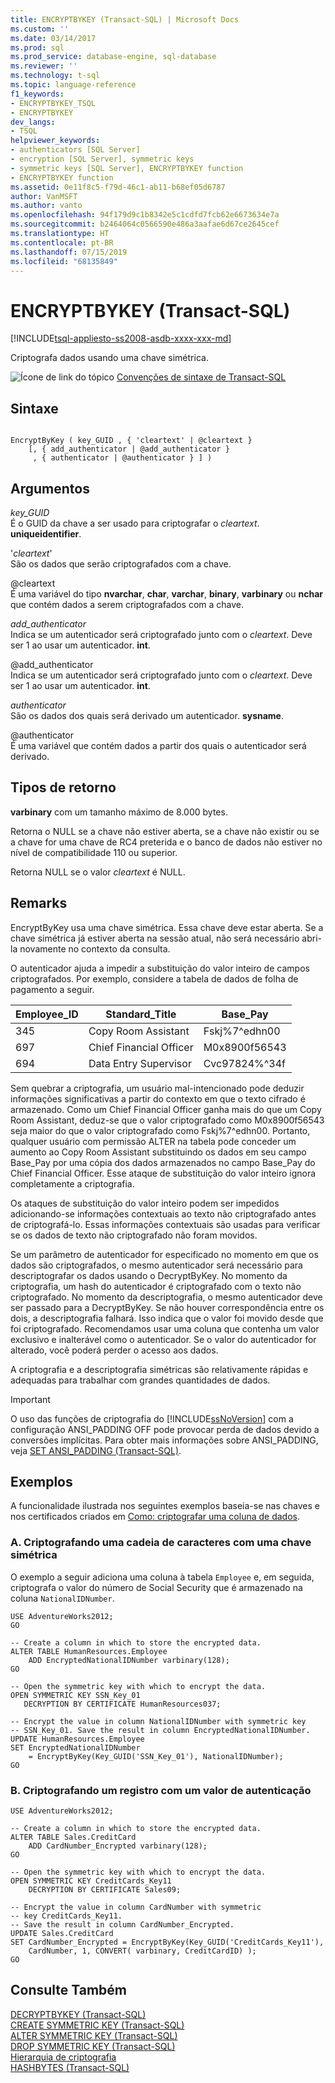 ```yaml
---
title: ENCRYPTBYKEY (Transact-SQL) | Microsoft Docs
ms.custom: ''
ms.date: 03/14/2017
ms.prod: sql
ms.prod_service: database-engine, sql-database
ms.reviewer: ''
ms.technology: t-sql
ms.topic: language-reference
f1_keywords:
- ENCRYPTBYKEY_TSQL
- ENCRYPTBYKEY
dev_langs:
- TSQL
helpviewer_keywords:
- authenticators [SQL Server]
- encryption [SQL Server], symmetric keys
- symmetric keys [SQL Server], ENCRYPTBYKEY function
- ENCRYPTBYKEY function
ms.assetid: 0e11f8c5-f79d-46c1-ab11-b68ef05d6787
author: VanMSFT
ms.author: vanto
ms.openlocfilehash: 94f179d9c1b8342e5c1cdfd7fcb62e6673634e7a
ms.sourcegitcommit: b2464064c0566590e486a3aafae6d67ce2645cef
ms.translationtype: HT
ms.contentlocale: pt-BR
ms.lasthandoff: 07/15/2019
ms.locfileid: "68135849"
---
```

# <a name="encryptbykey-transact-sql"></a>ENCRYPTBYKEY (Transact-SQL)
[!INCLUDE[tsql-appliesto-ss2008-asdb-xxxx-xxx-md](../../includes/tsql-appliesto-ss2008-asdb-xxxx-xxx-md.md)]

  Criptografa dados usando uma chave simétrica.  
  
 ![Ícone de link do tópico](../../database-engine/configure-windows/media/topic-link.gif "Ícone de link do tópico") [Convenções de sintaxe de Transact-SQL](../../t-sql/language-elements/transact-sql-syntax-conventions-transact-sql.md)  
  
## <a name="syntax"></a>Sintaxe  
  
```  
  
EncryptByKey ( key_GUID , { 'cleartext' | @cleartext }  
    [, { add_authenticator | @add_authenticator }  
     , { authenticator | @authenticator } ] )  
```  
  
## <a name="arguments"></a>Argumentos  
 *key_GUID*  
 É o GUID da chave a ser usado para criptografar o *cleartext*. **uniqueidentifier**.  
  
 '*cleartext*'  
 São os dados que serão criptografados com a chave.  
  
 @cleartext  
 É uma variável do tipo **nvarchar**, **char**, **varchar**, **binary**, **varbinary** ou **nchar** que contém dados a serem criptografados com a chave.  
  
 *add_authenticator*  
 Indica se um autenticador será criptografado junto com o *cleartext*. Deve ser 1 ao usar um autenticador. **int**.  
  
 @add_authenticator  
 Indica se um autenticador será criptografado junto com o *cleartext*. Deve ser 1 ao usar um autenticador. **int**.  
  
 *authenticator*  
 São os dados dos quais será derivado um autenticador. **sysname**.  
  
 @authenticator  
 É uma variável que contém dados a partir dos quais o autenticador será derivado.  
  
## <a name="return-types"></a>Tipos de retorno  
 **varbinary** com um tamanho máximo de 8.000 bytes.  
  
 Retorna o NULL se a chave não estiver aberta, se a chave não existir ou se a chave for uma chave de RC4 preterida e o banco de dados não estiver no nível de compatibilidade 110 ou superior.  
 
 Retorna NULL se o valor *cleartext* é NULL.
  
## <a name="remarks"></a>Remarks  
 EncryptByKey usa uma chave simétrica. Essa chave deve estar aberta. Se a chave simétrica já estiver aberta na sessão atual, não será necessário abri-la novamente no contexto da consulta.  
  
 O autenticador ajuda a impedir a substituição do valor inteiro de campos criptografados. Por exemplo, considere a tabela de dados de folha de pagamento a seguir.  
  
|Employee_ID|Standard_Title|Base_Pay|  
|------------------|---------------------|---------------|  
|345|Copy Room Assistant|Fskj%7^edhn00|  
|697|Chief Financial Officer|M0x8900f56543|  
|694|Data Entry Supervisor|Cvc97824%^34f|  
  
 Sem quebrar a criptografia, um usuário mal-intencionado pode deduzir informações significativas a partir do contexto em que o texto cifrado é armazenado. Como um Chief Financial Officer ganha mais do que um Copy Room Assistant, deduz-se que o valor criptografado como M0x8900f56543 seja maior do que o valor criptografado como Fskj%7^edhn00. Portanto, qualquer usuário com permissão ALTER na tabela pode conceder um aumento ao Copy Room Assistant substituindo os dados em seu campo Base_Pay por uma cópia dos dados armazenados no campo Base_Pay do Chief Financial Officer. Esse ataque de substituição do valor inteiro ignora completamente a criptografia.  
  
 Os ataques de substituição do valor inteiro podem ser impedidos adicionando-se informações contextuais ao texto não criptografado antes de criptografá-lo. Essas informações contextuais são usadas para verificar se os dados de texto não criptografado não foram movidos.  
  
 Se um parâmetro de autenticador for especificado no momento em que os dados são criptografados, o mesmo autenticador será necessário para descriptografar os dados usando o DecryptByKey. No momento da criptografia, um hash do autenticador é criptografado com o texto não criptografado. No momento da descriptografia, o mesmo autenticador deve ser passado para a DecryptByKey. Se não houver correspondência entre os dois, a descriptografia falhará. Isso indica que o valor foi movido desde que foi criptografado. Recomendamos usar uma coluna que contenha um valor exclusivo e inalterável como o autenticador. Se o valor do autenticador for alterado, você poderá perder o acesso aos dados.  
  
 A criptografia e a descriptografia simétricas são relativamente rápidas e adequadas para trabalhar com grandes quantidades de dados.  
  
> [!IMPORTANT]  
>  O uso das funções de criptografia do [!INCLUDE[ssNoVersion](../../includes/ssnoversion-md.md)] com a configuração ANSI_PADDING OFF pode provocar perda de dados devido a conversões implícitas. Para obter mais informações sobre ANSI_PADDING, veja [SET ANSI_PADDING &#40;Transact-SQL&#41;](../../t-sql/statements/set-ansi-padding-transact-sql.md).  
  
## <a name="examples"></a>Exemplos  
 A funcionalidade ilustrada nos seguintes exemplos baseia-se nas chaves e nos certificados criados em [Como: criptografar uma coluna de dados](../../relational-databases/security/encryption/encrypt-a-column-of-data.md).  
  
### <a name="a-encrypting-a-string-with-a-symmetric-key"></a>A. Criptografando uma cadeia de caracteres com uma chave simétrica  
 O exemplo a seguir adiciona uma coluna à tabela `Employee` e, em seguida, criptografa o valor do número de Social Security que é armazenado na coluna `NationalIDNumber`.  
  
```  
USE AdventureWorks2012;  
GO  
  
-- Create a column in which to store the encrypted data.  
ALTER TABLE HumanResources.Employee  
    ADD EncryptedNationalIDNumber varbinary(128);   
GO  
  
-- Open the symmetric key with which to encrypt the data.  
OPEN SYMMETRIC KEY SSN_Key_01  
   DECRYPTION BY CERTIFICATE HumanResources037;  
  
-- Encrypt the value in column NationalIDNumber with symmetric key  
-- SSN_Key_01. Save the result in column EncryptedNationalIDNumber.  
UPDATE HumanResources.Employee  
SET EncryptedNationalIDNumber  
    = EncryptByKey(Key_GUID('SSN_Key_01'), NationalIDNumber);  
GO  
```  
  
### <a name="b-encrypting-a-record-together-with-an-authentication-value"></a>B. Criptografando um registro com um valor de autenticação  
  
```  
USE AdventureWorks2012;  
  
-- Create a column in which to store the encrypted data.  
ALTER TABLE Sales.CreditCard   
    ADD CardNumber_Encrypted varbinary(128);   
GO  
  
-- Open the symmetric key with which to encrypt the data.  
OPEN SYMMETRIC KEY CreditCards_Key11  
    DECRYPTION BY CERTIFICATE Sales09;  
  
-- Encrypt the value in column CardNumber with symmetric   
-- key CreditCards_Key11.  
-- Save the result in column CardNumber_Encrypted.    
UPDATE Sales.CreditCard  
SET CardNumber_Encrypted = EncryptByKey(Key_GUID('CreditCards_Key11'),   
    CardNumber, 1, CONVERT( varbinary, CreditCardID) );  
GO  
```  
  
## <a name="see-also"></a>Consulte Também  
 [DECRYPTBYKEY &#40;Transact-SQL&#41;](../../t-sql/functions/decryptbykey-transact-sql.md)   
 [CREATE SYMMETRIC KEY &#40;Transact-SQL&#41;](../../t-sql/statements/create-symmetric-key-transact-sql.md)   
 [ALTER SYMMETRIC KEY &#40;Transact-SQL&#41;](../../t-sql/statements/alter-symmetric-key-transact-sql.md)   
 [DROP SYMMETRIC KEY &#40;Transact-SQL&#41;](../../t-sql/statements/drop-symmetric-key-transact-sql.md)   
 [Hierarquia de criptografia](../../relational-databases/security/encryption/encryption-hierarchy.md)   
 [HASHBYTES &#40;Transact-SQL&#41;](../../t-sql/functions/hashbytes-transact-sql.md)  
  
  
